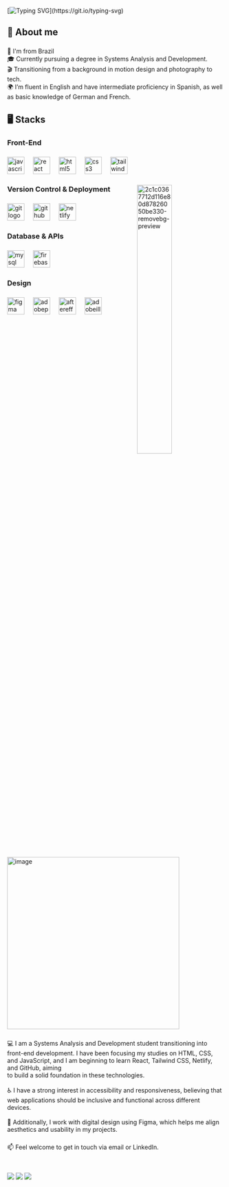 

[![Typing SVG](https://readme-typing-svg.herokuapp.com?font=Press+Start+2P&duration=3000&pause=1000&color=9300FF&vCenter=true&width=835&lines=Hi%2C+my+name+is+Khai+Luca!;I'm+a+Front-End+Development+Student.;Welcome+to+my+GitHub!)](https://git.io/typing-svg)

###

<h2 align="left">👤 About me</h2>

###

<p align="left">📍 I'm from Brazil<br>🎓 Currently pursuing a degree in Systems Analysis and Development.<br>🎬 Transitioning from a background in motion design and photography to tech.<br>🌍  I’m fluent in English and have intermediate proficiency in Spanish, as well as basic knowledge of German and French.</p>

###

<h2 align="left">🖥 Stacks</h2>

###

<h3 align="left">Front-End</h3>

###

<div align="left">
  <img src="https://cdn.jsdelivr.net/gh/devicons/devicon/icons/javascript/javascript-original.svg" height="40" alt="javascript logo"  />
  <img width="12" />
  <img src="https://cdn.jsdelivr.net/gh/devicons/devicon/icons/react/react-original.svg" height="40" alt="react logo"  />
  <img width="12" />
  <img src="https://cdn.jsdelivr.net/gh/devicons/devicon/icons/html5/html5-original.svg" height="40" alt="html5 logo"  />
  <img width="12" />
  <img src="https://cdn.jsdelivr.net/gh/devicons/devicon/icons/css3/css3-original.svg" height="40" alt="css3 logo"  />
  <img width="12" />
  <img src="https://cdn.simpleicons.org/tailwindcss/06B6D4" height="40" alt="tailwindcss logo"  />
</div>

###

<img align="right" width="40%" alt="2c1c0367712d116e80d87826050be330-removebg-preview" src="https://user-images.githubusercontent.com/74038190/225813708-98b745f2-7d22-48cf-9150-083f1b00d6c9.gif" />

###

<h3 align="left">Version Control & Deployment</h3>

###

<div align="left">
  <img src="https://skillicons.dev/icons?i=git" height="40" alt="git logo"  />
  <img width="12" />
  <img src="https://skillicons.dev/icons?i=github" height="40" alt="github logo"  />
  <img width="12" />
  <img src="https://skillicons.dev/icons?i=netlify" height="40" alt="netlify logo"  />
</div>

###

<h3 align="left">Database & APIs</h3>

###

<div align="left">
  <img src="https://cdn.jsdelivr.net/gh/devicons/devicon/icons/mysql/mysql-original.svg" height="40" alt="mysql logo"  />
  <img width="12" />
  <img src="https://cdn.jsdelivr.net/gh/devicons/devicon/icons/firebase/firebase-plain.svg" height="40" alt="firebase logo"  />
</div>

###

<h3 align="left">Design</h3>

###


<div align="left">
  <img src="https://cdn.jsdelivr.net/gh/devicons/devicon/icons/figma/figma-original.svg" height="40" alt="figma logo"  />
  <img width="12" />
  <img src="https://skillicons.dev/icons?i=ps" height="40" alt="adobephotoshop logo"  />
  <img width="12" />
  <img src="https://cdn.jsdelivr.net/gh/devicons/devicon/icons/aftereffects/aftereffects-original.svg" height="40" alt="aftereffects logo"  />
  <img width="12" />
  <img src="https://skillicons.dev/icons?i=ai" height="40" alt="adobeillustrator logo"  />
</div>

###

<img width="400" height="400" alt="image" src="https://user-images.githubusercontent.com/74038190/212284115-f47cd8ff-2ffb-4b04-b5bf-4d1c14c0247f.gif" />

###

<p align="left"> 💻 I am a Systems Analysis and Development student transitioning into front-end development. I have been focusing my studies on HTML, CSS, and JavaScript, and I am beginning to learn React, Tailwind CSS, Netlify, and GitHub, aiming<br> to build a solid foundation in these technologies.<br><br> ♿ I have a strong interest in accessibility and responsiveness, believing that web applications should be inclusive and functional across different devices.<br><br> 🎨 Additionally, I work with digital design using Figma, which helps me align aesthetics and usability in my projects.</p>

###


<p align="left">📫 Feel welcome to get in touch via email or LinkedIn.</p>

<br clear="both">

<a href="https://www.linkedin.com/in/khailuca/" target="_blank" style="text-decoration: none;"><img src="https://img.shields.io/badge/-LinkedIn-4B0082?style=for-the-badge&logo=linkedin&logoColor=fff" target="_blank"></a>
<a href="https://x.com/khailucadev" style="text-decoration: none;">
  <img src="https://img.shields.io/badge/-Twitter-4B0082?style=for-the-badge&logo=x&logoColor=fff" target="_blank"></a>
<a href="mailto:khailucadev@gmail.com" style="text-decoration: none;">
<img src="https://img.shields.io/badge/-Gmail-4B0082?style=for-the-badge&logo=gmail&logoColor=fff" target="_blank"></a>

###

